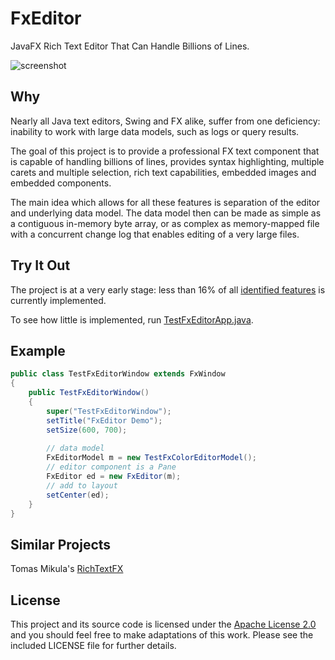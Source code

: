 # FxEditor

JavaFX Rich Text Editor That Can Handle Billions of Lines.

![screenshot](https://github.com/andy-goryachev/FxEditor/blob/master/screenshots/2016-1126-172643-252.png)


## Why ##

Nearly all Java text editors, Swing and FX alike, suffer from one deficiency: inability to work with large 
data models, such as logs or query results.

The goal of this project is to provide a professional FX text component that is capable of handling billions of 
lines, provides syntax highlighting, multiple carets and multiple selection, rich text capabilities,
embedded images and embedded components.

The main idea which allows for all these features is separation of the editor and underlying data model.
The data model then can be made as simple as a contiguous in-memory byte array, or as complex as memory-mapped 
file with a concurrent change log that enables editing of a very large files.


## Try It Out ##

The project is at a very early stage: less than 16% of all 
[identified features](https://github.com/andy-goryachev/FxEditor/blob/master/Feature%20Matrix.xlsx)
is currently implemented. 

To see how little is implemented, run 
[TestFxEditorApp.java](https://github.com/andy-goryachev/FxEditor/blob/master/src/demo/edit/TestFxEditorApp.java).


## Example
```java
public class TestFxEditorWindow extends FxWindow
{
	public TestFxEditorWindow()
	{
		super("TestFxEditorWindow");
		setTitle("FxEditor Demo");
		setSize(600, 700);
		
		// data model
		FxEditorModel m = new TestFxColorEditorModel();
		// editor component is a Pane
		FxEditor ed = new FxEditor(m);
		// add to layout		
		setCenter(ed);
	}
}
```


## Similar Projects

Tomas Mikula's [RichTextFX](https://github.com/TomasMikula/RichTextFX) 


## License

This project and its source code is licensed under the [Apache License 2.0](http://www.apache.org/licenses/LICENSE-2.0) and you should feel free to make adaptations of this work. Please see the included LICENSE file for further details.
